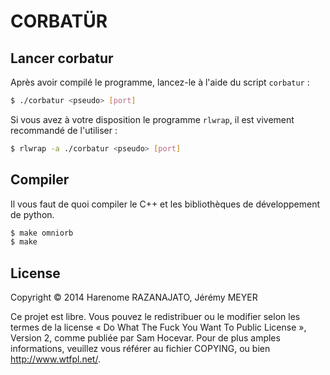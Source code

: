 CORBATÜR
========

Lancer corbatur
---------------
Après avoir compilé le programme, lancez-le à l'aide du script ```corbatur``` :

```bash
$ ./corbatur <pseudo> [port]
```
Si vous avez à votre disposition le programme ```rlwrap```, il est vivement
recommandé de l'utiliser :

```bash
$ rlwrap -a ./corbatur <pseudo> [port]
```

Compiler
--------

Il vous faut de quoi compiler le C++ et les bibliothèques de développement
de python.

```bash
$ make omniorb
$ make
```

License
-------
Copyright © 2014 Harenome RAZANAJATO, Jérémy MEYER

Ce projet est libre. Vous pouvez le redistribuer ou le modifier selon les termes
de la license « Do What The Fuck You Want To Public License », Version 2, comme
publiée par Sam Hocevar. Pour de plus amples informations, veuillez vous référer
au fichier COPYING, ou bien http://www.wtfpl.net/.
